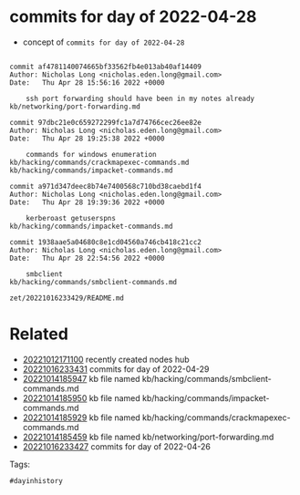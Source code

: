 # commits for day of 2022-04-28

- concept of `commits for day of 2022-04-28`

```

commit af4781140074665bf33562fb4e013ab40af14409
Author: Nicholas Long <nicholas.eden.long@gmail.com>
Date:   Thu Apr 28 15:56:16 2022 +0000

    ssh port forwarding should have been in my notes already
kb/networking/port-forwarding.md

commit 97dbc21e0c659272299fc1a7d74766cec26ee82e
Author: Nicholas Long <nicholas.eden.long@gmail.com>
Date:   Thu Apr 28 19:25:38 2022 +0000

    commands for windows enumeration
kb/hacking/commands/crackmapexec-commands.md
kb/hacking/commands/impacket-commands.md

commit a971d347deec8b74e7400568c710bd38caebd1f4
Author: Nicholas Long <nicholas.eden.long@gmail.com>
Date:   Thu Apr 28 19:39:36 2022 +0000

    kerberoast getuserspns
kb/hacking/commands/impacket-commands.md

commit 1938aae5a04680c8e1cd04560a746cb418c21cc2
Author: Nicholas Long <nicholas.eden.long@gmail.com>
Date:   Thu Apr 28 22:54:56 2022 +0000

    smbclient
kb/hacking/commands/smbclient-commands.md
```

` zet/20221016233429/README.md `

# Related

- [20221012171100](/zet/20221012171100/README.md) recently created nodes hub
- [20221016233431](/zet/20221016233431/README.md) commits for day of 2022-04-29
- [20221014185947](/zet/20221014185947/README.md) kb file named kb/hacking/commands/smbclient-commands.md
- [20221014185950](/zet/20221014185950/README.md) kb file named kb/hacking/commands/impacket-commands.md
- [20221014185929](/zet/20221014185929/README.md) kb file named kb/hacking/commands/crackmapexec-commands.md
- [20221014185459](/zet/20221014185459/README.md) kb file named kb/networking/port-forwarding.md
- [20221016233427](/zet/20221016233427/README.md) commits for day of 2022-04-26

Tags:

    #dayinhistory
